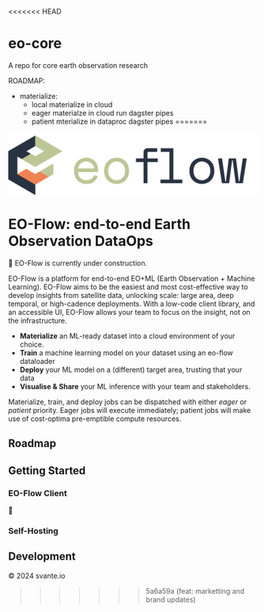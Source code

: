 <<<<<<< HEAD
# eo-core
A repo for core earth observation research


ROADMAP:
- materialize:
  - local materialize in cloud
  - eager materialze in cloud run dagster pipes
  - patient mterialize in dataproc dagster pipes
=======
<picture>
  <source media="(prefers-color-scheme: dark)" width="800px" srcset="https://github.com/svante-io/eo-flow/raw/main/logo-dark.png">
  <img alt="eoflow logo" width="800px" src="https://github.com/svante-io/eo-flow/raw/main/logo-light.png">
</picture>

# EO-Flow: end-to-end Earth Observation DataOps

:construction: EO-Flow is currently under construction.

EO-Flow is a platform for end-to-end EO+ML (Earth Observation + Machine Learning).
EO-Flow aims to be the easiest and most cost-effective way to develop insights from satellite data, unlocking scale: large area, deep temporal, or high-cadence deployments.
With a low-code client library, and an accessible UI, EO-Flow allows your team to focus on the insight, not on the infrastructure.

- **Materialize** an ML-ready dataset into a cloud environment of your choice.
- **Train** a machine learning model on your dataset using an eo-flow dataloader
- **Deploy** your ML model on a (different) target area, trusting that your data
- **Visualise & Share** your ML inference with your team and stakeholders.

Materialize, train, and deploy jobs can be dispatched with either *eager* or *patient* priority. Eager jobs will execute immediately; patient jobs will make use of cost-optima pre-emptible compute resources.

## Roadmap



## Getting Started

### EO-Flow Client

:construction:

### Self-Hosting

## Development

&copy; 2024 svante.io
>>>>>>> 5a6a59a (feat: marketting and brand updates)
